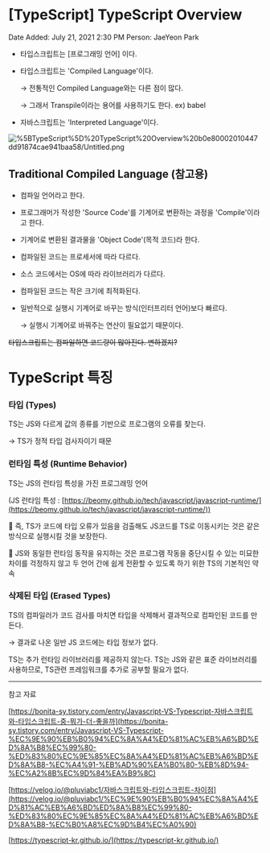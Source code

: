 # [TypeScript] TypeScript Overview

Date Added: July 21, 2021 2:30 PM
Person: JaeYeon Park

- 타입스크립트는 [프로그래밍 언어] 이다.
- 타입스크립트는 'Compiled Language'이다.

    → 전통적인 Compiled Language와는 다른 점이 많다.

    → 그래서 Transpile이라는 용어를 사용하기도 한다. ex) babel

- 자바스크립트는 'Interpreted Language'이다.

![%5BTypeScript%5D%20TypeScript%20Overview%20b0e80002010447dd91874cae941baa58/Untitled.png](%5BTypeScript%5D%20TypeScript%20Overview%20b0e80002010447dd91874cae941baa58/Untitled.png)

## Traditional Compiled Language (참고용)

- 컴파일 언어라고 한다.
- 프로그래머가 작성한 'Source Code'를 기계어로 변환하는 과정을 'Compile'이라고 한다.
- 기계어로 변환된 결과물을 'Object Code'(목적 코드)라 한다.
- 컴파일된 코드는 프로세서에 따라 다르다.
- 소스 코드에서는 OS에 따라 라이브러리가 다르다.
- 컴파일된 코드는 작은 크기에 최적화된다.
- 일반적으로 실행시 기계어로 바꾸는 방식(인터프리터 언어)보다 빠르다.

    → 실행시 기계어로 바꿔주는 연산이 필요없기 때문이다.

~~타입스크립트는 컴파일하면 코드량이 많아진다. 변하겠지?~~

# TypeScript 특징

### 타입 (Types)

TS는 JS와 다르게 값의 종류를 기반으로 프로그램의 오류를 찾는다.  

→ TS가 정적 타입 검사자이기 때문

### 런타임 특성 (Runtime Behavior)

TS는 JS의 런타임 특성을 가진 프로그래밍 언어 

(JS 런타임 특성 : [https://beomy.github.io/tech/javascript/javascript-runtime/](https://beomy.github.io/tech/javascript/javascript-runtime/))

📌 즉, TS가 코드에 타입 오류가 있음을 검출해도 JS코드를 TS로 이동시키는 것은 같은 방식으로 실행시킬 것을 보장한다.

📌 JS와 동일한 런타임 동작을 유지하는 것은 프로그램 작동을 중단시킬 수 있는 미묘한 차이를 걱정하지 않고 두 언어 간에 쉽게 전환할 수 있도록 하기 위한 TS의 기본적인 약속

### 삭제된 타입 (Erased Types)

TS의 컴파일러가 코드 검사를 마치면 타입을 삭제해서 결과적으로 컴파인된 코드를 만든다. 

→ 결과로 나온 일반 JS 코드에는 타입 정보가 없다.

TS는 추가 런타임 라이브러리를 제공하지 않는다. TS는 JS와 같은 표준 라이브러리를 사용하므로, TS관련 프레임워크를 추가로 공부할 필요가 없다.

---

참고 자료

[https://bonita-sy.tistory.com/entry/Javascript-VS-Typescript-자바스크립트와-타입스크립트-중-뭐가-더-좋을까](https://bonita-sy.tistory.com/entry/Javascript-VS-Typescript-%EC%9E%90%EB%B0%94%EC%8A%A4%ED%81%AC%EB%A6%BD%ED%8A%B8%EC%99%80-%ED%83%80%EC%9E%85%EC%8A%A4%ED%81%AC%EB%A6%BD%ED%8A%B8-%EC%A4%91-%EB%AD%90%EA%B0%80-%EB%8D%94-%EC%A2%8B%EC%9D%84%EA%B9%8C)

[https://velog.io/@pluviabc1/자바스크립트와-타입스크립트-차이점](https://velog.io/@pluviabc1/%EC%9E%90%EB%B0%94%EC%8A%A4%ED%81%AC%EB%A6%BD%ED%8A%B8%EC%99%80-%ED%83%80%EC%9E%85%EC%8A%A4%ED%81%AC%EB%A6%BD%ED%8A%B8-%EC%B0%A8%EC%9D%B4%EC%A0%90)

[https://typescript-kr.github.io/](https://typescript-kr.github.io/)